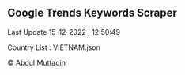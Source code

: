 

## Google Trends Keywords Scraper 
 
Last Update 15-12-2022 , 12:50:49

Country List :
VIETNAM.json



© Abdul Muttaqin 
